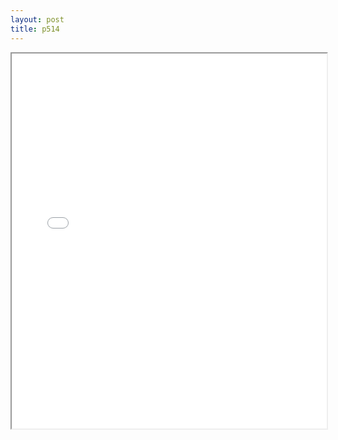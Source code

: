 ```yaml
---
layout: post
title: p514
---
```


<div class="pdf-container">
<iframe src="/ea/assets/pdfs/pubs.n.ins/p514.pdf" height="600" width="100%" allowFullScreen="true"></iframe>
</div>

